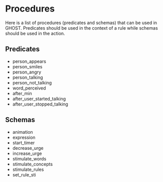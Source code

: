 # Procedures
Here is a list of procedures (predicates and schemas) that can be used in GHOST. Predicates should be used in the context of a rule while schemas should be used in the action.

## Predicates
- person_appears
- person_smiles
- person_angry
- person_talking
- person_not_talking
- word_perceived
- after_min
- after_user_started_talking
- after_user_stopped_talking

## Schemas
- animation
- expression
- start_timer
- decrease_urge
- increase_urge
- stimulate_words
- stimulate_concepts
- stimulate_rules
- set_rule_sti

